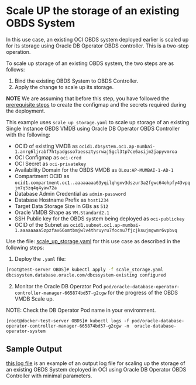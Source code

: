 # Scale UP the storage of an existing OBDS System

In this use case, an existing OCI OBDS system deployed earlier is scaled up for its storage using Oracle DB Operator OBDS controller. This is a two-step operation.

To scale up storage of an existing OBDS system, the two steps are as follows:

1. Bind the existing OBDS System to OBDS Controller.
2. Apply the change to scale up its storage.

**NOTE** We are assuming that before this step, you have followed the [prerequisite steps](./../README.md#prerequsites-to-deploy-a-dbcs-system-using-oracle-db-operator-dbcs-controller) to create the configmap and the secrets required during the deployment.

This example uses `scale_up_storage.yaml` to scale up storage of an existing Single Instance OBDS VMDB using Oracle DB Operator OBDS Controller with the following:

- OCID of existing VMDB as `ocid1.dbsystem.oc1.ap-mumbai-1.anrg6ljrabf7htyadgsso7aessztysrwaj5gcl3tp7ce6asijm2japyvmroa`
- OCI Configmap as `oci-cred`  
- OCI Secret as `oci-privatekey`  
- Availability Domain for the OBDS VMDB as `OLou:AP-MUMBAI-1-AD-1`  
- Compartment OCID as `ocid1.compartment.oc1..aaaaaaaa63yqilqhgxv3dszur3a2fgwc64ohpfy43vpqjm7q5zq4q4yaw72a`  
- Database Admin Credential as `admin-password`  
- Database Hostname Prefix as `host1234`  
- Target Data Storage Size in GBs as `512`
- Oracle VMDB Shape as `VM.Standard2.1`  
- SSH Public key for the OBDS system being deployed as `oci-publickey`  
- OCID of the Subnet as `ocid1.subnet.oc1.ap-mumbai-1.aaaaaaaa5zpzfax66omtbmjwlv4thruyru7focnu7fjcjksujmgwmr6vpbvq`  


Use the file: [scale_up_storage.yaml](./scale_up_storage.yaml) for this use case as described in the following steps:

1. Deploy the `.yaml` file:  
```sh
[root@test-server OBDS]# kubectl apply -f scale_storage.yaml
dbcssystem.database.oracle.com/dbcssystem-existing configured
```

2. Monitor the Oracle DB Operator Pod `pod/oracle-database-operator-controller-manager-665874bd57-g2cgw` for the progress of the OBDS VMDB Scale up. 

NOTE: Check the DB Operator Pod name in your environment.

```
[root@docker-test-server OBDS]# kubectl logs -f pod/oracle-database-operator-controller-manager-665874bd57-g2cgw -n  oracle-database-operator-system
```

## Sample Output

[this log file](./scale_up_storage_sample_output.log) is an example of an output log file for scaling up the storage of an existing OBDS System deployed in OCI using Oracle DB Operator OBDS Controller with minimal parameters.
